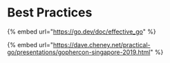 # Best Practices

{% embed url="https://go.dev/doc/effective_go" %}

{% embed url="https://dave.cheney.net/practical-go/presentations/gophercon-singapore-2019.html" %}
